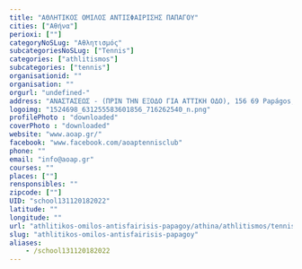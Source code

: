 ```yaml
---
title: "ΑΘΛΗΤΙΚΟΣ ΟΜΙΛΟΣ ΑΝΤΙΣΦΑΙΡΙΣΗΣ ΠΑΠΑΓΟΥ"
cities: ["Αθήνα"]
perioxi: [""]
categoryNoSLug: "Αθλητισμός"
subcategoriesNoSLug: ["Tennis"]
categories: ["athlitismos"]
subcategories: ["tennis"]
organisationid: ""
organisation: ""
orgurl: "undefined-"
address: "ΑΝΑΣΤΑΣΕΩΣ - (ΠΡΙΝ ΤΗΝ ΕΞΟΔΟ ΓΙΑ ΑΤΤΙΚΗ ΟΔΟ), 156 69 Papágos, Attiki, Greece"
logoimg: "1524698_631255583601856_716262540_n.png"
profilePhoto : "downloaded"
coverPhoto : "downloaded"
website: "www.aoap.gr/"
facebook: "www.facebook.com/aoaptennisclub"
phone: ""
email: "info@aoap.gr"
courses: ""
places: [""]
rensponsibles: ""
zipcode: [""]
UID: "school131120182022"
latitude: ""
longitude: ""
url: "athlitikos-omilos-antisfairisis-papagoy/athina/athlitismos/tennis"
slug: "athlitikos-omilos-antisfairisis-papagoy"
aliases:
    - /school131120182022
---
```






